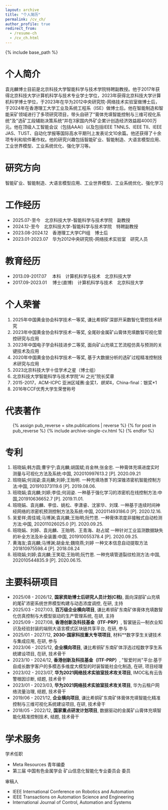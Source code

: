 ```yaml
---
layout: archive
title: "个人简历"
permalink: /cv_ch/
author_profile: true
redirect_from:
  - /resume-ch
  - /cv_ch.html
---
```

{% include base_path %}

个人简介
=========

袁兆麟博士目前是北京科技大学智能科学与技术学院特聘副教授。他于2017年获得北京科技大学计算机科学与技术专业学士学位，2023年获得北京科技大学计算机科学博士学位，于2023年在华为2012中央研究院-网络技术实验室做博士后，于2024年在香港理工大学工业及系统工程系（ISE）做博士后。他在智能制造和智能采矿领域进行了多项研究项目，带头自研了“膏体充填智能控制与三维可视化系统"及"选矿工段辅助决策系统“并在3家国内外矿企累计创造经济效益超4000万元。他在顶级人工智能会议（包括AAAI）以及包括IEEE TNNLS、IEEE TII、IEEE JAS、TUST、自动化学报等国际高水平期刊上发表论文10余篇。他还获得了十余项专利和软件著作权。他的研究兴趣包括智能矿业、智能制造、大语言模型应用、工业世界模型、工业系统优化、强化学习等。

研究方向
===================

智能矿业、智能制造、大语言模型应用、工业世界模型、工业系统优化、强化学习

工作经历
===============
* 2025.07-至今&emsp;北京科技大学-智能科学与技术学院&emsp;副教授
* 2024.12-至今&emsp;北京科技大学-智能科学与技术学院&emsp;特聘副教授
* 2023.08-2024.12&emsp;香港理工大学CPI组&emsp;博士后
* 2023.01-2023.07&emsp;华为2012中央研究院-网络技术实验室&emsp;研究人员

教育经历
=========

* 2013.09-2017.07&emsp; 本科&emsp;计算机科学与技术&emsp;北京科技大学
* 2017.09-2023.01&emsp; 博士(直博)&emsp;计算机科学与技术&emsp;北京科技大学

个人荣誉
===================

1. 2025年中国黄金协会科学技术一等奖, 谦比希铜矿深部开采数智化管控技术研究
2. 2023年中国黄金协会科学技术一等奖, 全尾砂金属矿山膏体充填数智可视化管控研究与应用
3. 2023年中国电子学会科技进步二等奖, 面向矿山充填工艺流程仿真与预测的关键技术及应用
4. 2020年中国黄金协会科学技术一等奖, 基于大数据分析的选矿过程精准控制技术研究与应用 
5. 2023北京科技大学十佳学术之星（博士组）
6. 北京科技大学智能科学与技术学院“AI 之光”院长奖章
7. 2015-2017，ACM-ICPC 亚洲区域赛:金奖*1，银奖*4，China-final：银奖*1 
8. 2016年CCF优秀大学生荣誉称号


代表著作
============

<ul>
{% assign pub_reverse = site.publications | reverse %}
{% for post in pub_reverse %}
  {% include archive-single-cv.html %}
{% endfor %}</ul>

专利
============
1. 班晓娟;韩方圆;曹宇宁;袁兆麟;胡国斌;肖金林;张金忠. 一种膏体充填进度实时测量与可视化方法及系统:中国, 202010997613.2 [P]. 2020.09.21 
2. 班晓娟;何润姿;袁兆麟;刘婷;王贻明. 一种充填场景下的深锥浓密机智能控制方法:中国, 201910373119.6 [P]. 2019.08.06. 
3. 班晓娟;袁兆麟;刘婷;李佳;何润姿. 一种基于强化学习的浓密机在线控制方法:中国,201910636652.7 [P]. 2019.11.01. 
4. 班晓娟、袁兆麟、李佳、姚松、李潇睿、沈家华、刘璞. 一种基于连续时间神经网络的浓密机预测控制方法及系统:中国, 202011493186.0 [P]. 2020.12.16. 
5. 吴爱祥;周佳城;马博渊;袁兆麟;王贻明;阮竹恩. 一种膏体浓度非接触式自动检测方法:中国, 202011026025.0 [P]. 2020.09.25. 
6. 班晓娟、刘婷、袁兆麟、王贻明、王青海、赵占斌 一种针对工业监测数据缺失的补全方法及补全装置:中国, 201910055378.4 [P]. 2020.09.25. 
7. 黄海友;袁兆麟;马博渊;胡金龙;魏晓燕;刘婷 一种文本信息自动提取方法201810975598.4 [P]. 2018.08.24 
8. 班晓娟;刘婷;袁兆麟;王笑琨;王贻明;阮竹恩. 一种充填管道裂纹检测方法:中国, 202010544835.9 [P]. 2020.06.15.


主要科研项目
===================

* 2025/08 - 2026/12, **国家资助博士后研究人员计划(C档)**, 面向深部矿山充填的尾矿浓密系统世界模型构建与动态浓度调控, 在研, 主持
* 2025/03 - 2027/03, **百万级企业横向项目**, 谦比希铜矿东南矿体膏体充填数智化仿真控制与大模型驱动的生产管理系统, 在研, 主持
* 2025/09 - 2027/08, **香港创新及科技基金（ITF-PRP）**, 智裳链云—制衣业知识及经验封装的端侧大语言模式区块链共享平台, 在研, 参与
* 2025/01 - 2027/12, **2030-国家科技重大专项项目**, 材料**数字孪生关键技术与集成应用, 在研, 参与
* 2023/06 - 2025/12, **企业横向项目**, 谦比希铜矿东南矿体浮选过程数字孪生系统建设项目, 在研, 技术骨干
* 2023/10 - 2024/12, **香港创新及科技基金（ITF-PRP）**, "智爱时尚"平台:基于自成长数字客户的多模态多维度大模型的时装智能社会化制造, 在研, 项目经理
* 2023/02 - 2023/07, **华为2021网络技术实验室技术攻关项目**, IMOC私有云告警根因诊断, 结题, 技术骨干
* 2023/01 - 2023/03, **华为2021网络技术实验室技术攻关项目**, 华为云租户网络流量治理, 结题, 技术骨干
* 2019/06 - 2021/12, **企业横向项目**, 谦比希铜矿东南矿体膏体充填智能化精准控制与三维可视化系统建设项目, 在研, 技术骨干
* 2018/05 - 2022/12, **国家重点研发计划项目**, 数据驱动的金属矿山膏体充填智能化精准控制技术, 结题, 技术骨干

学术服务
===================
学术任职
* Meta Resources 青年编委
* 第三届 中国有色金属学会 矿山信息化智能化专业委员会 委员

审稿人
* IEEE International Conference on Robotics and Automation
* IEEE Transactions on Automation Science and Engineering
* International Journal of Control, Automation and Systems
